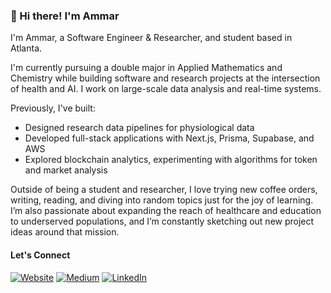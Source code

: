 ### 👋 Hi there! I'm Ammar

I'm Ammar, a Software Engineer & Researcher, and student based in Atlanta. 

I'm currently pursuing a double major in Applied Mathematics and Chemistry while building software and research projects at the intersection of health and AI. I work on large-scale data analysis and real-time systems.

Previously, I've built: 
- Designed research data pipelines for physiological data
- Developed full-stack applications with Next.js, Prisma, Supabase, and AWS
- Explored blockchain analytics, experimenting with algorithms for token and market analysis

Outside of being a student and researcher, I love trying new coffee orders, writing, reading, and diving into random topics just for the joy of learning. I’m also passionate about expanding the reach of healthcare and education to underserved populations, and I’m constantly sketching out new project ideas around that mission.

#### Let's Connect 

[![Website](https://img.shields.io/badge/Website-000000?style=for-the-badge&logo=vercel&logoColor=white)](https://itsammar.com)
[<img alt="Medium" src="https://img.shields.io/badge/Medium-%23000000.svg?&style=for-the-badge&logo=Medium&logoColor=white" />](https://medium.com/@itsammar)
[![LinkedIn](https://img.shields.io/badge/LinkedIn-0A66C2?style=for-the-badge&logo=linkedin&logoColor=white)](https://www.linkedin.com/in/ammar-razzak/) 

